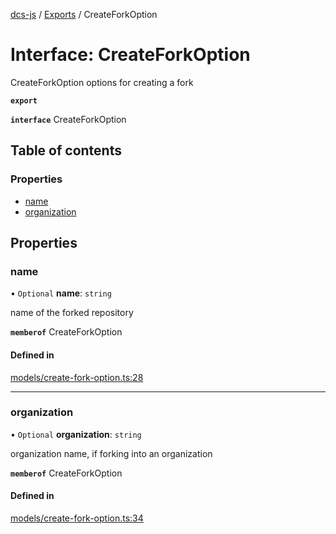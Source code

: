 [dcs-js](../README.md) / [Exports](../modules.md) / CreateForkOption

# Interface: CreateForkOption

CreateForkOption options for creating a fork

**`export`**

**`interface`** CreateForkOption

## Table of contents

### Properties

- [name](CreateForkOption.md#name)
- [organization](CreateForkOption.md#organization)

## Properties

### <a id="name" name="name"></a> name

• `Optional` **name**: `string`

name of the forked repository

**`memberof`** CreateForkOption

#### Defined in

[models/create-fork-option.ts:28](https://github.com/unfoldingWord/dcs-js/blob/42a7ab5/models/create-fork-option.ts#L28)

___

### <a id="organization" name="organization"></a> organization

• `Optional` **organization**: `string`

organization name, if forking into an organization

**`memberof`** CreateForkOption

#### Defined in

[models/create-fork-option.ts:34](https://github.com/unfoldingWord/dcs-js/blob/42a7ab5/models/create-fork-option.ts#L34)
